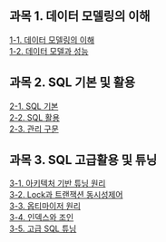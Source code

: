 
## 과목 1. 데이터 모델링의 이해

[1-1. 데이터 모델링의 이해](https://github.com/juyeon-y/Obsidian_Home/blob/main/%EB%8F%84%EC%84%9C%20%EC%8A%A4%ED%84%B0%EB%94%94/SQL%20%EC%9E%90%EA%B2%A9%EA%B2%80%EC%A0%95%20%EC%8B%A4%EC%A0%84%EB%AC%B8%EC%A0%9C/%EA%B3%BC%EB%AA%A9%201.%20%EB%8D%B0%EC%9D%B4%ED%84%B0%20%EB%AA%A8%EB%8D%B8%EB%A7%81%EC%9D%98%20%EC%9D%B4%ED%95%B4/1-1.%20%EB%8D%B0%EC%9D%B4%ED%84%B0%20%EB%AA%A8%EB%8D%B8%EB%A7%81%EC%9D%98%20%EC%9D%B4%ED%95%B4.md)   
[1-2. 데이터 모델과 성능](https://github.com/juyeon-y/Obsidian_Home/blob/main/%EB%8F%84%EC%84%9C%20%EC%8A%A4%ED%84%B0%EB%94%94/SQL%20%EC%9E%90%EA%B2%A9%EA%B2%80%EC%A0%95%20%EC%8B%A4%EC%A0%84%EB%AC%B8%EC%A0%9C/%EA%B3%BC%EB%AA%A9%201.%20%EB%8D%B0%EC%9D%B4%ED%84%B0%20%EB%AA%A8%EB%8D%B8%EB%A7%81%EC%9D%98%20%EC%9D%B4%ED%95%B4/1-2.%20%EB%8D%B0%EC%9D%B4%ED%84%B0%20%EB%AA%A8%EB%8D%B8%EA%B3%BC%20%EC%84%B1%EB%8A%A5.md)   

## 과목 2. SQL 기본 및 활용

[2-1. SQL 기본](https://github.com/juyeon-y/Obsidian_Home/blob/main/%EB%8F%84%EC%84%9C%20%EC%8A%A4%ED%84%B0%EB%94%94/SQL%20%EC%9E%90%EA%B2%A9%EA%B2%80%EC%A0%95%20%EC%8B%A4%EC%A0%84%EB%AC%B8%EC%A0%9C/%EA%B3%BC%EB%AA%A9%202.%20SQL%20%EA%B8%B0%EB%B3%B8%20%EB%B0%8F%20%ED%99%9C%EC%9A%A9/2-1.%20SQL%20%EA%B8%B0%EB%B3%B8.md)   
[2-2. SQL 활용](https://github.com/juyeon-y/Obsidian_Home/blob/main/%EB%8F%84%EC%84%9C%20%EC%8A%A4%ED%84%B0%EB%94%94/SQL%20%EC%9E%90%EA%B2%A9%EA%B2%80%EC%A0%95%20%EC%8B%A4%EC%A0%84%EB%AC%B8%EC%A0%9C/%EA%B3%BC%EB%AA%A9%202.%20SQL%20%EA%B8%B0%EB%B3%B8%20%EB%B0%8F%20%ED%99%9C%EC%9A%A9/2-2.%20SQL%20%ED%99%9C%EC%9A%A9.md)   
[2-3. 관리 구문](https://github.com/juyeon-y/Obsidian_Home/blob/main/%EB%8F%84%EC%84%9C%20%EC%8A%A4%ED%84%B0%EB%94%94/SQL%20%EC%9E%90%EA%B2%A9%EA%B2%80%EC%A0%95%20%EC%8B%A4%EC%A0%84%EB%AC%B8%EC%A0%9C/%EA%B3%BC%EB%AA%A9%202.%20SQL%20%EA%B8%B0%EB%B3%B8%20%EB%B0%8F%20%ED%99%9C%EC%9A%A9/2-3.%20%EA%B4%80%EB%A6%AC%20%EA%B5%AC%EB%AC%B8.md)   

## 과목 3. SQL 고급활용 및 튜닝

[3-1. 아키텍처 기반 튜닝 원리]()   
[3-2. Lock과 트랜잭션 동시성제어]()   
[3-3. 옵티마이저 원리]()   
[3-4. 인덱스와 조인]()   
[3-5. 고급 SQL 튜닝]()   

